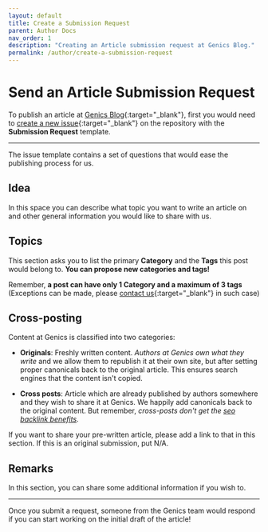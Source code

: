 ```yaml
---
layout: default
title: Create a Submission Request
parent: Author Docs
nav_order: 1
description: "Creating an Article submission request at Genics Blog."
permalink: /author/create-a-submission-request
---
```


# Send an Article Submission Request

To publish an article at [Genics Blog](https://genicsblog.com){:target="_blank"}, first you would need to [create a new issue](https://github.com/genicsblog/genicsblog.com/issues/new/choose){:target="_blank"} on the repository with the **Submission Request** template.

---

The issue template contains a set of questions that would ease the publishing process for us.

## Idea

In this space you can describe what topic you want to write an article on and other general information you would like to share with us.

## Topics

This section asks you to list the primary **Category** and the **Tags** this post would belong to. **You can propose new categories and tags!**

Remember, **a post can have only 1 Category and a maximum of 3 tags** (Exceptions can be made, please [contact us](https://genicsblog.com/contact){:target="_blank"} in such case)

## Cross-posting

Content at Genics is classified into two categories:

- **Originals**: Freshly written content. *Authors at Genics own what they write* and we allow them to republish it at their own site, but after setting proper canonicals back to the original article. This ensures search engines that the content isn't copied.

- **Cross posts**: Article which are already published by authors somewhere and they wish to share it at Genics. We happily add canonicals back to the original content. But remember, *cross-posts don't get the [seo backlink benefits](http://genicsblog.com/about#how-can-you-benefit)*.

If you want to share your pre-written article, please add a link to that in this section. If this is an original submission, put N/A.

## Remarks

In this section, you can share some additional information if you wish to.

---

Once you submit a request, someone from the Genics team would respond if you can start working on the initial draft of the article!
